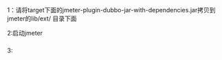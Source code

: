 1：请将target下面的jmeter-plugin-dubbo-jar-with-dependencies.jar拷贝到jmeter的lib/ext/
目录下面

2:启动jmeter

[启动图片]: https://github.com/mylove132/jmeter-plugin-dubbo/blob/master/imgs/1.png

###
3: